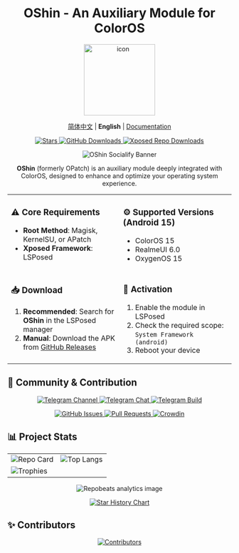 <div align="center">

# OShin - An Auxiliary Module for ColorOS

<img src="https://github.com/suqi8/OPatch/blob/e9cb9e2af53b728e5e2d2d00429a90f10a3384dc/app/src/main/ic_launcher1-playstore.png?raw=true" width="160" height="160" style="display: block; margin: 0 auto;" alt="icon">

[简体中文](./README.md) | **English** | [Documentation](https://oshin.mikusignal.top/)

<div>
  <a href="https://github.com/suqi8/OPatch/stargazers">
    <img alt="Stars" src="https://img.shields.io/github/stars/suqi8/OPatch?style=for-the-badge&logo=github">
  </a>
  <a href="https://github.com/suqi8/OPatch/releases">
    <img alt="GitHub Downloads" src="https://img.shields.io/github/downloads/suqi8/OPatch/total?style=for-the-badge&logo=github&label=GitHub">
  </a>
  <a href="https://modules.lsposed.org/module/com.suqi8.oshin">
    <img alt="Xposed Repo Downloads" src="https://img.shields.io/github/downloads/Xposed-Modules-Repo/com.suqi8.oshin/total?style=for-the-badge&label=Xposed%20Repo&color=orange">
  </a>
</div>

<p></p>

![OShin Socialify Banner](https://socialify.git.ci/suqi8/OPatch/image?font=Rokkitt&forks=1&issues=1&language=1&name=1&owner=1&pattern=Brick%20Wall&pulls=1&stargazers=1&theme=Auto)

</div>

<div align="center">
  <p>
    <b>OShin</b> (formerly OPatch) is an auxiliary module deeply integrated with ColorOS, designed to enhance and optimize your operating system experience.
  </p>
</div>

<table align="center" width="100%" style="border: none;">
  <tr>
    <td width="50%" valign="top">
      <h3>⚠️ Core Requirements</h3>
      <ul>
        <li><b>Root Method</b>: Magisk, KernelSU, or APatch</li>
        <li><b>Xposed Framework</b>: LSPosed</li>
      </ul>
    </td>
    <td width="50%" valign="top">
      <h3>⚙️ Supported Versions (Android 15)</h3>
      <ul>
        <li>ColorOS 15</li>
        <li>RealmeUI 6.0</li>
        <li>OxygenOS 15</li>
      </ul>
    </td>
  </tr>
  <tr>
    <td width="50%" valign="top">
      <h3>📥 Download</h3>
      <ol>
        <li><b>Recommended</b>: Search for <b>OShin</b> in the LSPosed manager</li>
        <li><b>Manual</b>: Download the APK from <a href="https://github.com/suqi8/OPatch/releases">GitHub Releases</a></li>
      </ol>
    </td>
    <td width="50%" valign="top">
      <h3>🚀 Activation</h3>
      <ol>
        <li>Enable the module in LSPosed</li>
        <li>Check the required scope: <code>System Framework (android)</code></li>
        <li>Reboot your device</li>
      </ol>
    </td>
  </tr>
</table>

## 💬 Community & Contribution

<div align="center">
  <p>
    <a href="https://t.me/OPatchA">
      <img alt="Telegram Channel" src="https://img.shields.io/badge/Official_Channel-2CA5E0?style=for-the-badge&logo=telegram&logoColor=white">
    </a>
    <a href="https://t.me/OPatchB">
      <img alt="Telegram Chat" src="https://img.shields.io/badge/Discussion_Group-2CA5E0?style=for-the-badge&logo=telegram&logoColor=white">
    </a>
    <a href="https://t.me/OPatchC">
      <img alt="Telegram Build" src="https://img.shields.io/badge/Auto_Builds-2CA5E0?style=for-the-badge&logo=telegram&logoColor=white">
    </a>
  </p>
  <p>
    <a href="https://github.com/suqi8/OPatch/issues">
      <img alt="GitHub Issues" src="https://img.shields.io/badge/Report_an_Issue-181717?style=for-the-badge&logo=github&logoColor=white">
    </a>
    <a href="https://github.com/suqi8/OPatch/pulls">
      <img alt="Pull Requests" src="https://img.shields.io/badge/Pull_Requests-181717?style=for-the-badge&logo=github&logoColor=white">
    </a>
    <a href="https://zh.crowdin.com/project/opatch">
      <img alt="Crowdin" src="https://img.shields.io/badge/Help_Translate-2E374A?style=for-the-badge&logo=crowdin&logoColor=white">
    </a>
  </p>
</div>

## 📊 Project Stats

<div align="center">
<table width="100%" style="border: none;">
  <tr>
    <td width="50%" valign="top">
      <picture>
        <source media="(prefers-color-scheme: dark)" srcset="https://github-readme-stats.vercel.app/api/pin/?username=suqi8&repo=OPatch&show_owner=true&theme=catppuccin_mocha&border_color=302D41&icon_color=cba6f7&title_color=cba6f7&text_color=cad3f5">
        <source media="(prefers-color-scheme: light)" srcset="https://github-readme-stats.vercel.app/api/pin/?username=suqi8&repo=OPatch&show_owner=true&theme=catppuccin_latte&border_color=e0e0e0&icon_color=8839ef&title_color=4c4f69&text_color=4c4f69">
        <img alt="Repo Card" src="https://github-readme-stats.vercel.app/api/pin/?username=suqi8&repo=OPatch&show_owner=true&theme=catppuccin_latte&border_color=e0e0e0&icon_color=8839ef&title_color=4c4f69&text_color=4c4f69">
      </picture>
    </td>
    <td width="50%" valign="top">
      <picture>
        <source media="(prefers-color-scheme: dark)" srcset="https://github-readme-stats.vercel.app/api/top-langs/?username=suqi8&repo=OPatch&layout=compact&theme=catppuccin_mocha&border_color=302D41&title_color=cba6f7&text_color=cad3f5">
        <source media="(prefers-color-scheme: light)" srcset="https://github-readme-stats.vercel.app/api/top-langs/?username=suqi8&repo=OPatch&layout=compact&theme=catppuccin_latte&border_color=e0e0e0&title_color=4c4f69&text_color=4c4f69">
        <img alt="Top Langs" src="https://github-readme-stats.vercel.app/api/top-langs/?username=suqi8&repo=OPatch&layout=compact&theme=catppuccin_latte&border_color=e0e0e0&title_color=4c4f69&text_color=4c4f69">
      </picture>
    </td>
  </tr>
  <tr>
    <td colspan="2">
      <picture>
        <source media="(prefers-color-scheme: dark)" srcset="https://github-readme-trophy.vercel.app/?username=suqi8&theme=radical&no-frame=true&no-bg=true&margin-w=4&column=7">
        <source media="(prefers-color-scheme: light)" srcset="https://github-readme-trophy.vercel.app/?username=suqi8&theme=flat&no-frame=true&no-bg=true&margin-w=4&column=7">
        <img alt="Trophies" src="https://github-readme-trophy.vercel.app/?username=suqi8&theme=flat&no-frame=true&no-bg=true&margin-w=4&column=7">
      </picture>
    </td>
  </tr>
</table>

<img src="https://repobeats.axiom.co/api/embed/cc78ce423b8c1fe1ca2dfdc4ce580bc1fa8bfd62.svg" alt="Repobeats analytics image"/>

[![Star History Chart](https://api.star-history.com/svg?repos=suqi8/OPatch&type=Date)](https://star-history.com/#suqi8/OPatch&Date)

</div>

## ✨ Contributors

<div align="center">
  <a href="https://github.com/suqi8/OPatch/graphs/contributors">
    <img src="https://contrib.rocks/image?repo=suqi8/OPatch" alt="Contributors"/>
  </a>
</div>
